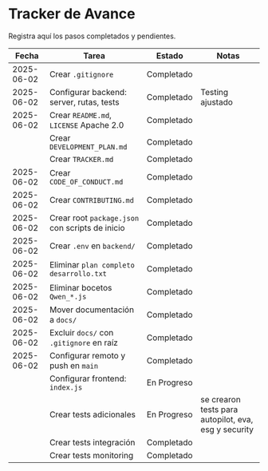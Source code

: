 # Tracker de Avance

Registra aquí los pasos completados y pendientes.

| Fecha       | Tarea                                      | Estado     | Notas                       |
|-------------|--------------------------------------------|------------|-----------------------------|
| 2025-06-02  | Crear `.gitignore`                        | Completado |                             |
| 2025-06-02  | Configurar backend: server, rutas, tests   | Completado | Testing ajustado            |
| 2025-06-02  | Crear `README.md`, `LICENSE` Apache 2.0    | Completado |                             |
|             | Crear `DEVELOPMENT_PLAN.md`               | Completado |                             |
|             | Crear `TRACKER.md`                        | Completado |                             |
| 2025-06-02  | Crear `CODE_OF_CONDUCT.md`                      | Completado |                             |
| 2025-06-02  | Crear `CONTRIBUTING.md`                         | Completado |                             |
| 2025-06-02  | Crear root `package.json` con scripts de inicio | Completado |                             |
| 2025-06-02  | Crear `.env` en `backend/`                      | Completado |                             |
| 2025-06-02  | Eliminar `plan completo desarrollo.txt`         | Completado |                             |
| 2025-06-02  | Eliminar bocetos `Qwen_*.js`                    | Completado |                             |
| 2025-06-02  | Mover documentación a `docs/`                   | Completado |                             |
| 2025-06-02  | Excluir `docs/` con `.gitignore` en raíz        | Completado |                             |
| 2025-06-02  | Configurar remoto y push en `main`              | Completado |                             |
|             | Configurar frontend: `index.js`           | En Progreso |                             |
|             | Crear tests adicionales                   | En Progreso | se crearon tests para autopilot, eva, esg y security |
|             | Crear tests integración                   | Completado  |                             |
|             | Crear tests monitoring                    | Completado  |                             |
